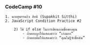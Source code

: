 ### CodeCamp #10
    1. นายสุพรรคกิจ สิทธิ (Supakkit Sitthi)
    2. JavaScript Condition Practice #2

        2) ใช้ if else ในการเขียนถามชื่อของคุณ
            - ถ้าตอบถูกให้แสดงคำว่า “เก่งมาก”
            - ถ้าตอบผิดให้แสดงคำว่า “คุณไม่รู้จักชื่อฉัน”